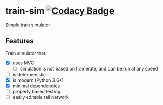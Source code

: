 # train-sim [![Codacy Badge](https://app.codacy.com/project/badge/Grade/2ca50f04f6314d29b8271f5cbdbf4207)](https://app.codacy.com/gh/theowiik/train-sim/dashboard?utm_source=gh&utm_medium=referral&utm_content=&utm_campaign=Badge_grade)

Simple train simulator

## Features

Train simulator that:

- [x] uses MVC
  - [ ] simulation is not based on framerate, and can be run at any speed
- [ ] is determenistic
- [x] is modern (Python 3.6+)
- [x] minimal dependencies
- [ ] property based testing
- [ ] easily editable rail network
